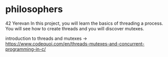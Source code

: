 # philosophers
42 Yerevan
In this project, you will learn the basics of threading a process.
You will see how to create threads and you will discover mutexes.



introduction to threads and mutexes -> https://www.codequoi.com/en/threads-mutexes-and-concurrent-programming-in-c/

